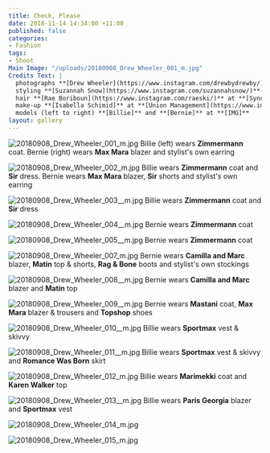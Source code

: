 ```yaml
---
title: Check, Please
date: 2018-11-14 14:34:00 +11:00
published: false
categories:
- Fashion
tags:
- Shoot
Main Image: "/uploads/20180908_Drew_Wheeler_001_m.jpg"
Credits Text: |
  photographs **[Drew Wheeler](https://www.instagram.com/drewbydrewby/)** at **[Union Management](https://www.instagram.com/union_management/)**
  styling **[Suzannah Snow](https://www.instagram.com/suzannahsnow/)**
  hair **[Rae Boriboun](https://www.instagram.com/raeski/)** at **[Sync](https://www.instagram.com/syncproductionandmanagement/)** using **Original** & **Mineral**
  make-up **[Isabella Schimid]** at **[Union Management](https://www.instagram.com/union_management/)
  models (left to right) **[Billie]** and **[Bernie]** at **[IMG]**
layout: gallery
---
```


![20180908_Drew_Wheeler_001_m.jpg](/uploads/20180908_Drew_Wheeler_001_m.jpg)
Billie (left) wears **Zimmermann** coat. Bernie (right) wears **Max Mara** blazer and stylist's own earring

![20180908_Drew_Wheeler_002_m.jpg](/uploads/20180908_Drew_Wheeler_002_m.jpg)
Billie wears **Zimmermann** coat and **Sir** dress. Bernie wears **Max Mara** blazer, **Sir** shorts and stylist's own earring

![20180908_Drew_Wheeler_003__m.jpg](/uploads/20180908_Drew_Wheeler_003__m.jpg)
Billie wears **Zimmermann** coat and **Sir** dress

![20180908_Drew_Wheeler_004__m.jpg](/uploads/20180908_Drew_Wheeler_004__m.jpg)
Bernie wears **Zimmermann** coat

![20180908_Drew_Wheeler_005__m.jpg](/uploads/20180908_Drew_Wheeler_005__m.jpg)
Bernie wears **Zimmermann** coat

![20180908_Drew_Wheeler_007_m.jpg](/uploads/20180908_Drew_Wheeler_007_m.jpg)
Bernie wears **Camilla and Marc** blazer, **Matin** top & shorts, **Rag & Bone** boots and stylist's own stockings

![20180908_Drew_Wheeler_008__m.jpg](/uploads/20180908_Drew_Wheeler_008__m.jpg)
Bernie wears **Camilla and Marc** blazer and **Matin** top

![20180908_Drew_Wheeler_009__m.jpg](/uploads/20180908_Drew_Wheeler_009__m.jpg)
Bernie wears **Mastani** coat, **Max Mara** blazer & trousers and **Topshop** shoes

![20180908_Drew_Wheeler_010__m.jpg](/uploads/20180908_Drew_Wheeler_010__m.jpg)
Billie wears **Sportmax** vest & skivvy

![20180908_Drew_Wheeler_011__m.jpg](/uploads/20180908_Drew_Wheeler_011__m.jpg)
Billie wears **Sportmax** vest & skivvy and **Romance Was Born** skirt

![20180908_Drew_Wheeler_012_m.jpg](/uploads/20180908_Drew_Wheeler_012_m.jpg)
Billie wears **Marimekki** coat and **Karen Walker** top

![20180908_Drew_Wheeler_013__m.jpg](/uploads/20180908_Drew_Wheeler_013__m.jpg)
Billie wears **Paris Georgia** blazer and **Sportmax** vest

![20180908_Drew_Wheeler_014_m.jpg](/uploads/20180908_Drew_Wheeler_014_m.jpg)

![20180908_Drew_Wheeler_015_m.jpg](/uploads/20180908_Drew_Wheeler_015_m.jpg)


